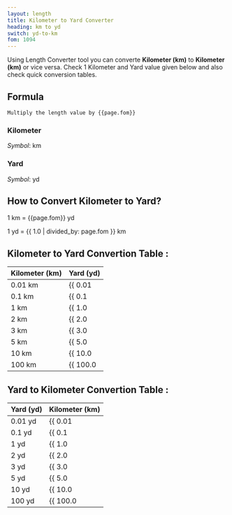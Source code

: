 ```yaml
---
layout: length
title: Kilometer to Yard Converter
heading: km to yd
switch: yd-to-km
fom: 1094
---
```


Using Length Converter tool you can converte **Kilometer (km)** to **Kilometer (km)** or vice versa. Check 1 Kilometer and Yard value given below and also check quick conversion tables.

## Formula
`Multiply the length value by {{page.fom}}`

### Kilometer
*Symbol*: km

### Yard
*Symbol*: yd

## How to Convert Kilometer to Yard?
1 km = {{page.fom}} yd

1 yd = {{ 1.0 | divided_by: page.fom }} km

## Kilometer to Yard Convertion Table :

| Kilometer (km) | Yard (yd) |
| ---- | ---- |
| 0.01 km | {{ 0.01 | times: page.fom | round: 12 }} yd |
| 0.1 km | {{ 0.1 | times: page.fom | round: 12 }} yd |
| 1 km | {{ 1.0 | times: page.fom | round: 12 }} yd |
| 2 km | {{ 2.0 | times: page.fom | round: 12 }} yd |
| 3 km | {{ 3.0 | times: page.fom | round: 12 }} yd |
| 5 km | {{ 5.0 | times: page.fom | round: 12 }} yd |
| 10 km | {{ 10.0 | times: page.fom | round: 12 }} yd |
| 100 km | {{ 100.0 | times: page.fom | round: 12 }} yd |

## Yard to Kilometer Convertion Table :

| Yard (yd) | Kilometer (km) |
| ---- | ---- |
| 0.01 yd | {{ 0.01 | divided_by: page.fom | round: 12 }} km |
| 0.1 yd | {{ 0.1 | divided_by: page.fom | round: 12 }} km |
| 1 yd | {{ 1.0 | divided_by: page.fom | round: 12 }} km |
| 2 yd | {{ 2.0 | divided_by: page.fom | round: 12 }} km |
| 3 yd | {{ 3.0 | divided_by: page.fom | round: 12 }} km |
| 5 yd | {{ 5.0 | divided_by: page.fom | round: 12 }} km |
| 10 yd | {{ 10.0 | divided_by: page.fom | round: 12 }} km |
| 100 yd | {{ 100.0 | divided_by: page.fom | round: 12 }} km |

<script>
selectInput[8].selected = true
selectOutput[6].selected = true
</script>
